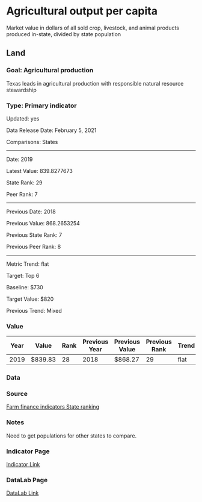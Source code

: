 # Agricultural output per capita

Market value in dollars of all sold crop, livestock, and animal products produced in-state, divided by state population

## Land

### Goal: Agricultural production

Texas leads in agricultural production with responsible natural resource stewardship

### Type: Primary indicator

Updated: yes

Data Release Date: February 5, 2021

Comparisons: States


----

Date: 2019

Latest Value: 839.8277673

State Rank: 29

Peer Rank: 7


----

Previous Date:  2018

Previous Value: 868.2653254

Previous State Rank:   7

Previous Peer Rank: 8


----
Metric Trend: flat

Target: Top 6

Baseline: $730

Target Value: $820

Previous Trend: Mixed



### Value

| Year      |  Value      | Rank        | Previous Year | Previous Value | Previous Rank | Trend | 
| ----------- | ----------- | ----------- | ----------- | ----------- | ----------- | -----------|
|   2019       | $839.83       |   28    |      2018   |   $868.27     |    29   |    flat     | 

### Data




### Source

[Farm finance indicators State ranking](https://data.ers.usda.gov/reports.aspx?ID=17839#P014d0d56d2b14a109de84385f0c5c32c_7_185iT0R0x3)

### Notes

Need to get populations for other states to compare.


### Indicator Page

[Indicator Link](https://indicators.texas2036.org/indicator/77)

### DataLab Page

[DataLab Link](https://datalab.texas2036.org/rqtpwne/u-s-and-state-farm-income-and-wealth-statistics?accesskey=bjxasze)
